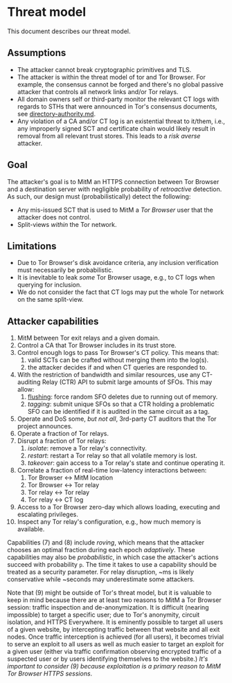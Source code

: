 # Threat model
This document describes our threat model.

## Assumptions
- The attacker cannot break cryptographic primitives and TLS.
- The attacker is within the threat model of tor and Tor Browser.  For example,
the consensus cannot be forged and there's no global passive attacker that
controls all network links and/or Tor relays.
- All domain owners self or third-party monitor the relevant CT logs with
regards to STHs that were announced in Tor's consensus documents, see
  [directory-authority.md](https://github.com/rgdd/ctor/blob/master/proposals/directory-authority.md).
- Any violation of a CA and/or CT log is an existential threat to it/them, i.e.,
any improperly signed SCT and certificate chain would likely result in removal
from all relevant trust stores.  This leads to a _risk averse_ attacker.

## Goal
The attacker's goal is to MitM an HTTPS connection between Tor Browser and a
destination server with negligible probability of _retroactive_ detection.  As
such, our design must (probabilistically) detect the following:
- Any mis-issued SCT that is used to MitM a _Tor Browser_ user that the
attacker does not control.
- Split-views _within_ the Tor network.

## Limitations
- Due to Tor Browser's disk avoidance criteria, any inclusion verification must
necessarily be probabilistic.
- It is inevitable to leak _some_ Tor Browser usage, e.g., to CT logs when
querying for inclusion.
- We do not consider the fact that CT logs may put the whole Tor network on
the same split-view.

## Attacker capabilities
1. MitM between Tor exit relays and a given domain.
2. Control a CA that Tor Browser includes in its trust store.
3. Control enough logs to pass Tor Browser's CT policy.  This means that:
	1. valid SCTs can be crafted without merging them into the log(s).
	2. the attacker decides if and when CT queries are responded to.
4. With the restriction of bandwidth and similar resources, use any CT-auditing
Relay (CTR) API to submit large amounts of SFOs.  This may allow:
	1. [flushing](https://ritter.vg/blog-a_bit_on_certificate_transparency_gossip.html):
	force random SFO deletes due to running out of memory.
	2. _tagging_:
	submit unique SFOs so that a CTR holding a problematic SFO can be identified
	if it is audited in the same circuit as a tag.
5. Operate and DoS some, _but not all_, 3rd-party CT auditors that the Tor
project announces.
6. Operate a fraction of Tor relays.
7. Disrupt a fraction of Tor relays:
	1. _isolate_: remove a Tor relay's connectivity.
	2. _restart_: restart a Tor relay so that all volatile memory is lost.
	3. _takeover_: gain access to a Tor relay's state and continue operating it.
8. Correlate a fraction of real-time low-latency interactions between:
   	1. Tor Browser <-> MitM location
   	2. Tor Browser <-> Tor relay
	3. Tor relay <-> Tor relay
	4. Tor relay <-> CT log
9. Access to a Tor Browser zero-day which allows loading, executing and
escalating privileges.
10. Inspect any Tor relay's configuration, e.g., how much memory is available.

Capabilities (7) and (8) include _roving_, which means that the attacker chooses
an optimal fraction during each epoch _adaptively_.  These capabilities may also
be _probabilistic_, in which case the attacker's actions succeed with
probability `p`.  The time it takes to use a capability should be treated as a
security parameter.  For relay disruption, ~ms is likely conservative while
~seconds may underestimate some attackers.

Note that (9) might be outside of Tor's threat model, but it is valuable to keep
in mind because there are at least two reasons to MitM a Tor Browser session:
traffic inspection and de-anonymization.  It is difficult (nearing impossible) to target a specific user; due to Tor's anonymity, circuit isolation, and HTTPS Everywhere. It is eminently possible to target all users of a given website, by intercepting traffic between that website and all exit nodes. Once traffic interception is achieved (for all users), it becomes trivial to serve an exploit to all users as well as much easier to target an exploit for a given user (either via traffic confirmation observing encrypted traffic of a suspected user or by users identifying themselves to the website.) _It's important to consider (9) because exploitation is a primary reason to MitM Tor Browser HTTPS sessions_.

